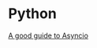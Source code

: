 # Python

[A good guide to Asyncio](https://medium.freecodecamp.org/a-guide-to-asynchronous-programming-in-python-with-asyncio-232e2afa44f6)